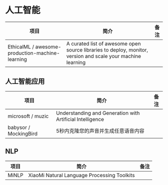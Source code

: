 # 人工智能

| 项目 | 简介 | 备注 |
| --- | --- | --- |
| EthicalML / awesome-production-machine-learning | A curated list of awesome open source libraries to deploy, monitor, version and scale your machine learning |

## 人工智能应用

| 项目 | 简介 | 备注 |
| --- | --- | --- |
| microsoft / muzic | Understanding and Generation with Artificial Intelligence |
| babysor / MockingBird | 5秒内克隆您的声音并生成任意语音内容 |

## NLP

| 项目 | 简介 | 备注 |
| --- | --- | --- |
| MiNLP |  XiaoMi Natural Language Processing Toolkits |
